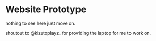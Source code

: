 # Website Prototype
nothing to see here just move on. 

shoutout to @kizutoplayz_ for providing the laptop for me to work on.
